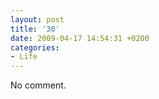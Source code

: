 ```yaml
---
layout: post
title: '30'
date: 2009-04-17 14:54:31 +0200
categories:
- Life
---
```

<p>No comment.</p>
